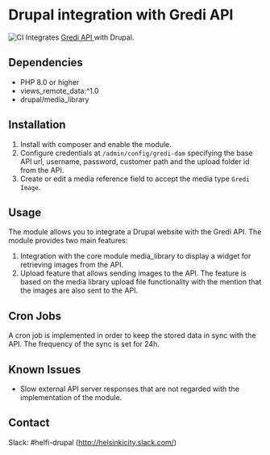 # Drupal integration with Gredi API

![CI](https://github.com/City-of-Helsinki/drupal-module-helfi-gredi/workflows/CI/badge.svg)
Integrates [Gredi API ](https://helsinki.contenthub.fi/) with Drupal.

## Dependencies

- PHP 8.0 or higher
- views_remote_data:^1.0
- drupal/media_library

## Installation

1. Install with composer and enable the module.
2. Configure credentials at `/admin/config/gredi-dam` specifying the base API url, username,
password, customer path and the upload folder id from the API.
3. Create or edit a media reference field to accept the media type `Gredi Image`.


## Usage

The module allows you to integrate a Drupal website with the Gredi API.
The module provides two main features:
1. Integration with the core module media_library to display a widget for retrieving images from the API.
2. Upload feature that allows sending images to the API. The feature is based on the media library upload
file functionality with the mention that the images are also sent to the API.

## Cron Jobs

A cron job is implemented in order to keep the stored data in sync with the API.
The frequency of the sync is set for 24h.

## Known Issues

- Slow external API server responses that are not regarded with the implementation of the module.

## Contact

Slack: #helfi-drupal (http://helsinkicity.slack.com/)


